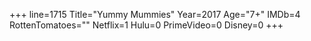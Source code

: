 +++
line=1715
Title="Yummy Mummies"
Year=2017
Age="7+"
IMDb=4
RottenTomatoes=""
Netflix=1
Hulu=0
PrimeVideo=0
Disney=0
+++

